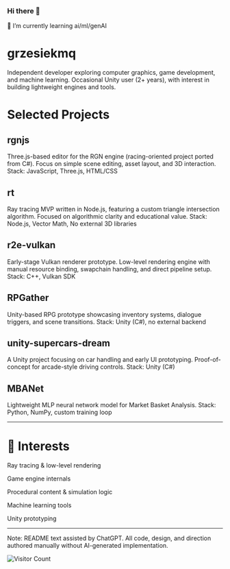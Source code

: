 ### Hi there 👋


 🌱 I’m currently learning ai/ml/genAI  

# grzesiekmq

Independent developer exploring computer graphics, game development, and machine learning.
Occasional Unity user (2+ years), with interest in building lightweight engines and tools.

# Selected Projects

## rgnjs

Three.js-based editor for the RGN engine (racing-oriented project ported from C#). Focus on simple scene editing, asset layout, and 3D interaction.
Stack: JavaScript, Three.js, HTML/CSS

## rt

Ray tracing MVP written in Node.js, featuring a custom triangle intersection algorithm. Focused on algorithmic clarity and educational value.
Stack: Node.js, Vector Math, No external 3D libraries

## r2e-vulkan

Early-stage Vulkan renderer prototype. Low-level rendering engine with manual resource binding, swapchain handling, and direct pipeline setup.
Stack: C++, Vulkan SDK

## RPGather

Unity-based RPG prototype showcasing inventory systems, dialogue triggers, and scene transitions.
Stack: Unity (C#), no external backend

## unity-supercars-dream

A Unity project focusing on car handling and early UI prototyping. Proof-of-concept for arcade-style driving controls.
Stack: Unity (C#)

## MBANet

Lightweight MLP neural network model for Market Basket Analysis.
Stack: Python, NumPy, custom training loop


---

# 🧠 Interests

Ray tracing & low-level rendering

Game engine internals

Procedural content & simulation logic

Machine learning tools

Unity prototyping



---

Note: README text assisted by ChatGPT. All code, design, and direction authored manually without AI-generated implementation.

  
![Visitor Count](https://visitor-badge.laobi.icu/badge?page_id=grzesiekmq.grzesiekmq&)

<!-- - 🌱 I’m currently learning  
**grzesiekmq/grzesiekmq** is a ✨ _special_ ✨ repository because its `README.md` (this file) appears on your GitHub profile.

Here are some ideas to get you started:

- 🔭 I’m currently working on ...
- 🌱 I’m currently learning ...
- 👯 I’m looking to collaborate on ...
- 🤔 I’m looking for help with ...
- 💬 Ask me about ...
- 📫 How to reach me: ...
- 😄 Pronouns: ...
- ⚡ Fun fact: ...
-->  
<!-- [![My Skills](https://skillicons.dev/icons?i=aws,html,linux,mysql,nodejs,postman,r,regex,threejs,unity)](https://skillicons.dev)
-->
